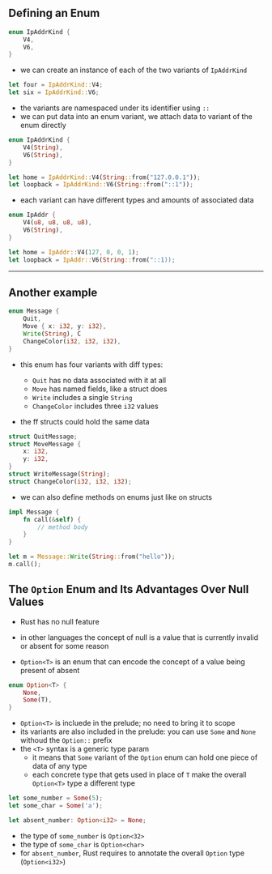 ## Defining an Enum

```rust
enum IpAddrKind {
	V4, 
	V6,
}
```
- we can create an instance of each of the two variants of `IpAddrKind`
```rust
let four = IpAddrKind::V4;
let six = IpAddrKind::V6;
```
- the variants are namespaced under its identifier using `::`
- we can put data into an enum variant, we attach data to variant of the enum directly
```rust
enum IpAddrKind {
	V4(String), 
	V6(String), 
}

let home = IpAddrKind::V4(String::from("127.0.0.1"));
let loopback = IpAddrKind::V6(String::from("::1"));
```

- each variant can have different types and amounts of associated data
```rust
enum IpAddr {
	V4(u8, u8, u8, u8),
	V6(String),
}

let home = IpAddr::V4(127, 0, 0, 1);
let loopback = IpAddr::V6(String::from("::1));
```

---
## Another example
``` Rust
enum Message {
	Quit,
	Move { x: i32, y: i32},
	Write(String), C
	ChangeColor(i32, i32, i32),
}
```
- this enum has four variants with diff types:
	- `Quit` has no data associated with it at all
	- `Move` has named fields, like a struct does
	- `Write` includes a single `String`
	- `ChangeColor` includes three `i32` values

- the ff structs could hold the same data 
```rust
struct QuitMessage;
struct MoveMessage {
	x: i32,
	y: i32,
}
struct WriteMessage(String);
struct ChangeColor(i32, i32, i32);
```

- we can also define methods on enums just like on structs
```rust
impl Message {
	fn call(&self) {
		// method body	
	}
}

let m = Message::Write(String::from("hello"));
m.call();
```

## The `Option` Enum and Its Advantages Over Null Values

- Rust has no null feature
- in other languages the concept of null is a value that is currently invalid or absent for some reason

- `Option<T>` is an enum that can encode the concept of a value being present of absent
```rust
enum Option<T> {
	None,
	Some(T),
}
```
- `Option<T>` is incluede in the prelude; no need to bring it to scope
- its variants are also included in the prelude: you can use `Some` and `None` withoud the `Option::` prefix
- the `<T>` syntax is a generic type param
	- it means that `Some` variant of the `Option` enum can hold one piece of data of any type
	- each concrete type that gets used in place of `T` make the overall `Option<T>` type a different type
```rust
let some_number = Some(5);
let some_char = Some('a');

let absent_number: Option<i32> = None;
```
- the type of `some_number` is `Option<32>`
- the type of `some_char` is `Option<char>`
- for `absent_number`, Rust requires to annotate the overall `Option` type (`Option<i32>`)
